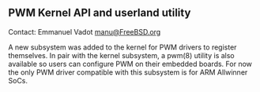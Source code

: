 ## PWM Kernel API and userland utility

Contact: Emmanuel Vadot <manu@FreeBSD.org>

A new subsystem was added to the kernel for PWM drivers to register themselves.
In pair with the kernel subsystem, a pwm(8) utility is also available so users
can configure PWM on their embedded boards.
For now the only PWM driver compatible with this subsystem is for ARM Allwinner SoCs.
